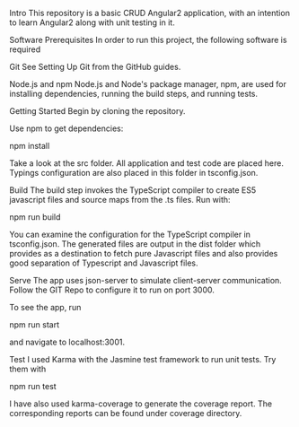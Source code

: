 Intro
This repository is a basic CRUD Angular2 application, with an intention to learn Angular2 along with unit testing in it.

Software Prerequisites
In order to run this project, the following software is required

Git
See Setting Up Git from the GitHub guides.

Node.js and npm
Node.js and Node's package manager, npm, are used for installing dependencies, running the build steps, and running tests.

Getting Started
Begin by cloning the repository.

Use npm to get dependencies:

npm install

Take a look at the src folder. All application and test code are placed here. Typings configuration are also placed in this folder in tsconfig.json.

Build
The build step invokes the TypeScript compiler to create ES5 javascript files and source maps from the .ts files. Run with:

npm run build

You can examine the configuration for the TypeScript compiler in tsconfig.json. The generated files are output in the dist folder which provides as a destination to fetch pure Javascript files and also provides good separation of Typescript and Javascript files.

Serve
The app uses json-server to simulate client-server communication. Follow the GIT Repo to configure it to run on port 3000.

To see the app, run

npm run start

and navigate to localhost:3001.

Test
I used Karma with the Jasmine test framework to run unit tests. Try them with

npm run test

I have also used karma-coverage to generate the coverage report. The corresponding reports can be found under coverage directory.